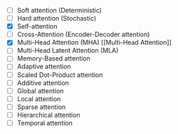 - [ ] Soft attention (Deterministic)
- [ ] Hard attention (Stochastic) 
- [x] Self-attention 
- [ ] Cross-Attention (Encoder-Decoder attention)  
- [x] Multi-Head Attention (MHA)   [[Multi-Head Attention]]
- [ ] Multi-Head Latent Attention (MLA)  
- [ ] Memory-Based attention  
- [ ] Adaptive attention 
- [ ] Scaled Dot-Product attention 
- [ ] Additive attention  
- [ ] Global attention  
- [ ] Local attention 
- [ ] Sparse attention 
- [ ] Hierarchical attention 
- [ ] Temporal attention
